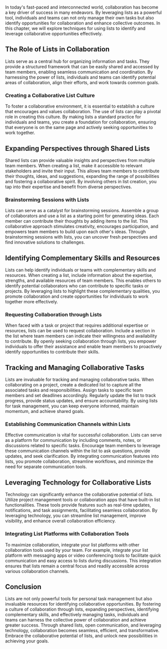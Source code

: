 
In today's fast-paced and interconnected world, collaboration has become a key driver of success in many endeavors. By leveraging lists as a powerful tool, individuals and teams can not only manage their own tasks but also identify opportunities for collaboration and enhance collective outcomes. In this chapter, we will explore techniques for using lists to identify and leverage collaborative opportunities effectively.

The Role of Lists in Collaboration
----------------------------------

Lists serve as a central hub for organizing information and tasks. They provide a structured framework that can be easily shared and accessed by team members, enabling seamless communication and coordination. By harnessing the power of lists, individuals and teams can identify potential areas of collaboration, align their efforts, and work towards common goals.

### Creating a Collaborative List Culture

To foster a collaborative environment, it is essential to establish a culture that encourages and values collaboration. The use of lists can play a pivotal role in creating this culture. By making lists a standard practice for individuals and teams, you create a foundation for collaboration, ensuring that everyone is on the same page and actively seeking opportunities to work together.

Expanding Perspectives through Shared Lists
-------------------------------------------

Shared lists can provide valuable insights and perspectives from multiple team members. When creating a list, make it accessible to relevant stakeholders and invite their input. This allows team members to contribute their thoughts, ideas, and suggestions, expanding the range of possibilities and fostering a collaborative spirit. By involving others in list creation, you tap into their expertise and benefit from diverse perspectives.

### Brainstorming Sessions with Lists

Lists can serve as a catalyst for brainstorming sessions. Assemble a group of collaborators and use a list as a starting point for generating ideas. Each member can contribute their thoughts by adding items to the list. This collaborative approach stimulates creativity, encourages participation, and empowers team members to build upon each other's ideas. Through brainstorming sessions with lists, you can uncover fresh perspectives and find innovative solutions to challenges.

Identifying Complementary Skills and Resources
----------------------------------------------

Lists can help identify individuals or teams with complementary skills and resources. When creating a list, include information about the expertise, strengths, and available resources of team members. This enables others to identify potential collaborators who can contribute to specific tasks or projects. By leveraging lists to highlight these complementary qualities, you promote collaboration and create opportunities for individuals to work together more effectively.

### Requesting Collaboration through Lists

When faced with a task or project that requires additional expertise or resources, lists can be used to request collaboration. Include a section in the list where team members can indicate their willingness and availability to contribute. By openly seeking collaboration through lists, you empower individuals to offer their assistance and enable team members to proactively identify opportunities to contribute their skills.

Tracking and Managing Collaborative Tasks
-----------------------------------------

Lists are invaluable for tracking and managing collaborative tasks. When collaborating on a project, create a dedicated list to capture all the associated tasks and responsibilities. Assign tasks to specific team members and set deadlines accordingly. Regularly update the list to track progress, provide status updates, and ensure accountability. By using lists for task management, you can keep everyone informed, maintain momentum, and achieve shared goals.

### Establishing Communication Channels within Lists

Effective communication is vital for successful collaboration. Lists can serve as a platform for communication by including comments, notes, or discussions related to specific tasks. Encourage team members to leverage these communication channels within the list to ask questions, provide updates, and seek clarification. By integrating communication features into lists, you promote collaboration, streamline workflows, and minimize the need for separate communication tools.

Leveraging Technology for Collaborative Lists
---------------------------------------------

Technology can significantly enhance the collaborative potential of lists. Utilize project management tools or collaboration apps that have built-in list functionalities. These tools provide features such as real-time updates, notifications, and task assignments, facilitating seamless collaboration. By leveraging technology, you can streamline list management, improve visibility, and enhance overall collaboration efficiency.

### Integrating List Platforms with Collaboration Tools

To maximize collaboration, integrate your list platforms with other collaboration tools used by your team. For example, integrate your list platform with messaging apps or video conferencing tools to facilitate quick communication and easy access to lists during discussions. This integration ensures that lists remain a central focus and readily accessible across various collaboration channels.

Conclusion
----------

Lists are not only powerful tools for personal task management but also invaluable resources for identifying collaborative opportunities. By fostering a culture of collaboration through lists, expanding perspectives, identifying complementary skills, and effectively managing tasks, individuals and teams can harness the collective power of collaboration and achieve greater success. Through shared lists, open communication, and leveraging technology, collaboration becomes seamless, efficient, and transformative. Embrace the collaborative potential of lists, and unlock new possibilities in achieving your goals.
